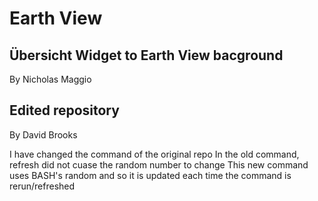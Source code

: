 # Earth View
## Übersicht Widget to Earth View bacground

By Nicholas Maggio

## Edited repository
By David Brooks

I have changed the command of the original repo
In the old command, refresh did not cuase the random number to change
This new command uses BASH's random and so it is updated each time
the command is rerun/refreshed
